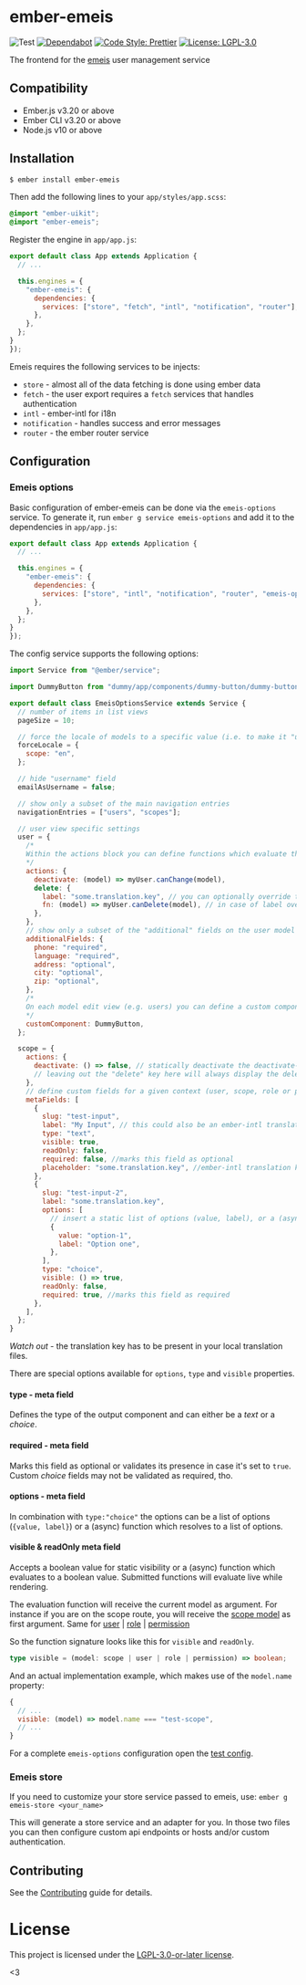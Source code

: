 # ember-emeis

![Test](https://github.com/projectcaluma/ember-emeis/workflows/Test/badge.svg)
[![Dependabot](https://badgen.net/github/dependabot/projectcaluma/ember-emeis/?icon=dependabot)](https://dependabot.com/)
[![Code Style: Prettier](https://img.shields.io/badge/code_style-prettier-ff69b4.svg)](https://github.com/prettier/prettier)
[![License: LGPL-3.0](https://img.shields.io/badge/License-LGPL--3.0-blue.svg)](https://spdx.org/licenses/LGPL-3.0-or-later.html)

The frontend for the [emeis](https://github.com/projectcaluma/emeis) user management service

## Compatibility

- Ember.js v3.20 or above
- Ember CLI v3.20 or above
- Node.js v10 or above

## Installation

```bash
$ ember install ember-emeis
```

Then add the following lines to your `app/styles/app.scss`:

```scss
@import "ember-uikit";
@import "ember-emeis";
```

Register the engine in `app/app.js`:

```js
export default class App extends Application {
  // ...

  this.engines = {
    "ember-emeis": {
      dependencies: {
        services: ["store", "fetch", "intl", "notification", "router"],
      },
    },
  };
}
});
```

Emeis requires the following services to be injects:

- `store` - almost all of the data fetching is done using ember data
- `fetch` - the user export requires a `fetch` services that handles authentication
- `intl` - ember-intl for i18n
- `notification` - handles success and error messages
- `router` - the ember router service

## Configuration

### Emeis options

Basic configuration of ember-emeis can be done via the `emeis-options` service. To generate it, run `ember g service emeis-options` and add it to the dependencies in `app/app.js`:

```js
export default class App extends Application {
  // ...

  this.engines = {
    "ember-emeis": {
      dependencies: {
        services: ["store", "intl", "notification", "router", "emeis-options"],
      },
    },
  };
}
});
```

The config service supports the following options:

```js
import Service from "@ember/service";

import DummyButton from "dummy/app/components/dummy-button/dummy-button";

export default class EmeisOptionsService extends Service {
  // number of items in list views
  pageSize = 10;

  // force the locale of models to a specific value (i.e. to make it "untranslated")
  forceLocale = {
    scope: "en",
  };

  // hide "username" field
  emailAsUsername = false;

  // show only a subset of the main navigation entries
  navigationEntries = ["users", "scopes"];

  // user view specific settings
  user = {
    /*
    Within the actions block you can define functions which evaluate the visibility of the "deactivate" and "delete" buttons in the model edit form. The visibilty must be defined for each model separately. The model must support the "isActive" property for deactivation capabilities, which are currently only supported by user and scope.
    */
    actions: {
      deactivate: (model) => myUser.canChange(model),
      delete: {
        label: "some.translation.key", // you can optionally override the label for the action button with translation key or static string
        fn: (model) => myUser.canDelete(model), // in case of label overrides, you have to define th function override via the "fn" key
      },
    },
    // show only a subset of the "additional" fields on the user model
    additionalFields: {
      phone: "required",
      language: "required",
      address: "optional",
      city: "optional",
      zip: "optional",
    },
    /*
    On each model edit view (e.g. users) you can define a custom component. The component will be rendered at the bottom of the edit view, but above the primary form buttons. Each component can be designed freely and the model will be passed into the component as `@model` argument. For a working demo have a look at our "dummy-button" at "dummy/app/components/dummy-button".
    */
    customComponent: DummyButton,
  };

  scope = {
    actions: {
      deactivate: () => false, // statically deactivate the deactivate-button
      // leaving out the "delete" key here will always display the delete button
    },
    // define custom fields for a given context (user, scope, role or permission)
    metaFields: [
      {
        slug: "test-input",
        label: "My Input", // this could also be an ember-intl translation key
        type: "text",
        visible: true,
        readOnly: false,
        required: false, //marks this field as optional
        placeholder: "some.translation.key", //ember-intl translation key or plain string
      },
      {
        slug: "test-input-2",
        label: "some.translation.key",
        options: [
          // insert a static list of options (value, label), or a (async) function which resolves to a list of options
          {
            value: "option-1",
            label: "Option one",
          },
        ],
        type: "choice",
        visible: () => true,
        readOnly: false,
        required: true, //marks this field as required
      },
    ],
  };
}
```

_Watch out_ - the translation key has to be present in your local translation files.

There are special options available for `options`, `type` and `visible` properties.

#### **type** - meta field

Defines the type of the output component and can either be a _text_ or a _choice_.

#### **required** - meta field

Marks this field as optional or validates its presence in case it's set to `true`. Custom _choice_ fields may not be validated as required, tho.

#### **options** - meta field

In combination with `type:"choice"` the options can be a list of options (`{value, label}`) or a (async) function which resolves to a list of options.

#### **visible** & **readOnly** meta field

Accepts a boolean value for static visibility or a (async) function which evaluates to a boolean value. Submitted functions will evaluate live while rendering.

The evaluation function will receive the current model as argument. For instance if you are on the scope route, you will receive the [scope model](addon/models/scope.js) as first argument. Same for [user](addon/models/user.js) | [role](addon/models/role.js) | [permission](addon/models/permission.js)

So the function signature looks like this for `visible` and `readOnly`.

```ts
type visible = (model: scope | user | role | permission) => boolean;
```

And an actual implementation example, which makes use of the `model.name` property:

```js
{
  // ...
  visible: (model) => model.name === "test-scope",
  // ...
}
```

For a complete `emeis-options` configuration open the [test config](tests/dummy/app/services/emeis-options.js).

### Emeis store

If you need to customize your store service passed to emeis, use:
`ember g emeis-store <your_name>`

This will generate a store service and an adapter for you. In those two files
you can then configure custom api endpoints or hosts and/or custom
authentication.

## Contributing

See the [Contributing](CONTRIBUTING.md) guide for details.

# License

This project is licensed under the [LGPL-3.0-or-later license](LICENSE).

<3
